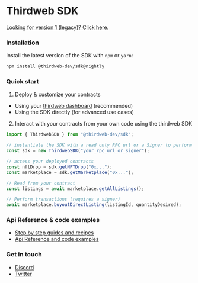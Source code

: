 # Thirdweb SDK

[Looking for version 1 (legacy)? Click here.](https://github.com/thirdweb-dev/typescript-sdk/tree/v1)

### Installation

Install the latest version of the SDK with `npm` or `yarn`:

```bash
npm install @thirdweb-dev/sdk@nightly
```

### Quick start

1. Deploy & customize your contracts

- Using your [thirdweb dashboard](https://thidweb.com/dashboard) (recommended)
- Using the SDK directly (for advanced use cases)

2. Interact with your contracts from your own code using the thirdweb SDK

```javascript
import { ThirdwebSDK } from "@thirdweb-dev/sdk";

// instantiate the SDK with a read only RPC url or a Signer to perform transactions
const sdk = new ThirdwebSDK("your_rpc_url_or_signer");

// access your deployed contracts
const nftDrop = sdk.getNFTDrop("0x...");
const marketplace = sdk.getMarketplace("0x...");

// Read from your contract
const listings = await marketplace.getAllListings();

// Perform transactions (requires a signer)
await marketplace.buyoutDirectListing(listingId, quantityDesired);
```

### Api Reference & code examples

- [Step by step guides and recipes](https://portal.thirdweb.com)
- [Api Reference and code examples](https://typescript-sdk.thirdweb.com)

### Get in touch

- [Discord](https://discord.gg/thirdweb)
- [Twitter](https://twitter.com/thirdweb_/)
